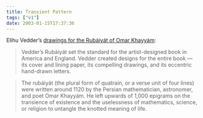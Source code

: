 ```yaml
---
title: Transient Pattern
tags: ["v1"]
date: 2003-01-15T17:37:36
---
```


Elihu Vedder&#8217;s [drawings for the Rub&aacute;iy&aacute;t of Omar Khayy&aacute;m][1]:

> Vedder&#8217;s Rub&aacute;iy&aacute;t set the standard for the artist-designed book in America and England. Vedder created designs for the entire book &#8212; its cover and lining paper, its compelling drawings, and its eccentric hand-drawn letters.

> The rub&aacute;iy&aacute;t (the plural form of quatrain, or a verse unit of four lines) were written around 1120 by the Persian mathematician, astronomer, and poet Omar Khayy&aacute;m. He left upwards of 1,000 epigrams on the transience of existence and the uselessness of mathematics, science, or religion to untangle the knotted meaning of life.

[1]: http://nmaa-ryder.si.edu/collections/exhibits/vedder/ "Smithsonian American Art Museum: Elihu Vedder's designs for the Rubáiyát of Omar Khayyám"
